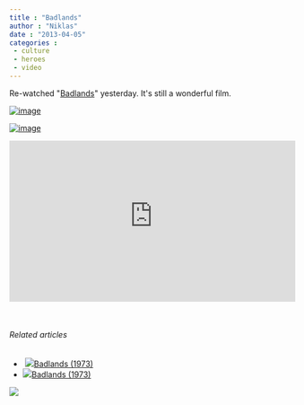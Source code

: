 ```yaml
---
title : "Badlands"
author : "Niklas"
date : "2013-04-05"
categories : 
 - culture
 - heroes
 - video
---
```


Re-watched "[Badlands](http://en.wikipedia.org/wiki/Badlands_%28film%29 "Badlands (film)")" yesterday. It's still a wonderful film.

[![image](https://niklasblog.com/wp-content/wpid-CameraZOOM-20130404205042964_20130404205329719.jpg "CameraZOOM-20130404205042964_20130404205329719.jpg")](https://niklasblog.com/wp-content/wpid-CameraZOOM-20130404205042964_20130404205329719.jpg)

[![image](https://niklasblog.com/wp-content/wpid-CameraZOOM-20130404205113021_20130404205427904.jpg "CameraZOOM-20130404205113021_20130404205427904.jpg")](https://niklasblog.com/wp-content/wpid-CameraZOOM-20130404205113021_20130404205427904.jpg)

<iframe src="https://www.youtube-nocookie.com/embed/9msWCguDtiE?rel=0" height="287" width="510" allowfullscreen frameborder="0"></iframe>

 

###### Related articles

-  [![](http://i.zemanta.com/154143351_80_80.jpg)](http://timneath.wordpress.com/2013/03/21/badlands-1973/)[Badlands (1973)](http://timneath.wordpress.com/2013/03/21/badlands-1973/)
- [![](http://i.zemanta.com/153871563_80_80.jpg)](http://canadiancinephile.com/2013/03/20/badlands-1973/)[Badlands (1973)](http://canadiancinephile.com/2013/03/20/badlands-1973/)

![](http://img.zemanta.com/pixy.gif?x-id=dbb7418f-9c9a-41cc-8095-9d6ff5edbc2f)
